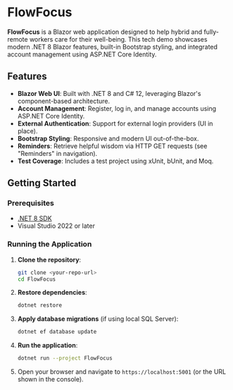 # FlowFocus

**FlowFocus** is a Blazor web application designed to help hybrid and fully-remote workers care for their well-being. This tech demo showcases modern .NET 8 Blazor features, built-in Bootstrap styling, and integrated account management using ASP.NET Core Identity.

## Features

- **Blazor Web UI**: Built with .NET 8 and C# 12, leveraging Blazor's component-based architecture.
- **Account Management**: Register, log in, and manage accounts using ASP.NET Core Identity.
- **External Authentication**: Support for external login providers (UI in place).
- **Bootstrap Styling**: Responsive and modern UI out-of-the-box.
- **Reminders**: Retrieve helpful wisdom via HTTP GET requests (see "Reminders" in navigation).
- **Test Coverage**: Includes a test project using xUnit, bUnit, and Moq.

## Getting Started

### Prerequisites

- [.NET 8 SDK](https://dotnet.microsoft.com/download/dotnet/8.0)
- Visual Studio 2022 or later

### Running the Application

1. **Clone the repository**:
    ```sh
    git clone <your-repo-url>
    cd FlowFocus
    ```

2. **Restore dependencies**:
    ```sh
    dotnet restore
    ```

3. **Apply database migrations** (if using local SQL Server):
    ```sh
    dotnet ef database update
    ```

4. **Run the application**:
    ```sh
    dotnet run --project FlowFocus
    ```

5. Open your browser and navigate to `https://localhost:5001` (or the URL shown in the console).
